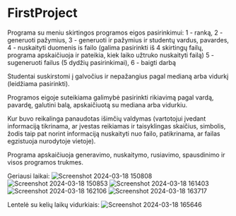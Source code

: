 # FirstProject
Programa su meniu skirtingos programos eigos pasirinkimui:
  1 - ranką,
  2 - generuoti pažymius,
  3 - generuoti ir pažymius ir studentų vardus, pavardes,
  4 - nuskaityti duomenis is failo (galima pasirinkti iš 4 skirtingų failų, programa apskaičiuoja ir pateikia, kiek laiko užtruko nuskaityti failą)
  5 - sugeneruoti failus (5 dydžių pasirinkimai),
  6 - baigti darbą
  
Studentai suskirstomi į galvočius ir nepažangius pagal medianą arba vidurkį (leidžiama pasirinkti).

Programos eigoje suteikiama galimybė pasirinkti rikiavimą pagal vardą, pavardę, galutini balą, apskaičiuotą su mediana arba vidurkiu.

Kur buvo reikalinga panaudotas išimčių valdymas (vartotojui įvedant informaciją tikrinama, ar įvestas reikiamas ir taisyklingas skaičius, simbolis, žodis taip pat norint informaciją nuskaityti nuo failo, patikrinama, ar failas egzistuoja nurodytoje vietoje).

Programa apskaičiuoja generavimo, nuskaitymo, rusiavimo, spausdinimo ir visos programos trukmes.

Geriausi laikai:
![Screenshot 2024-03-18 150808](https://github.com/GabrieleVaitiekute/FirstProject/assets/147078486/a8adc8a8-e2ad-492d-ae71-f3905856bafc)
![Screenshot 2024-03-18 150853](https://github.com/GabrieleVaitiekute/FirstProject/assets/147078486/c313ae39-f922-4abb-aa07-605cbf35f0e7)
![Screenshot 2024-03-18 161403](https://github.com/GabrieleVaitiekute/FirstProject/assets/147078486/ce94f64a-46f5-4f2a-9892-a68f59a5ce15)
![Screenshot 2024-03-18 162106](https://github.com/GabrieleVaitiekute/FirstProject/assets/147078486/51402496-ffba-407f-b9a0-8c4d0740ad6a)
![Screenshot 2024-03-18 163717](https://github.com/GabrieleVaitiekute/FirstProject/assets/147078486/2e08f226-9fac-4ea1-b8d0-53ca170be53c)

Lentelė su kelių laikų vidurkiais:
![Screenshot 2024-03-18 165646](https://github.com/GabrieleVaitiekute/FirstProject/assets/147078486/1e7cfcdb-53b6-475d-8e69-9f620ef8ea1d)
